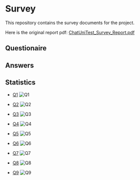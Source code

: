 # Survey

This repository contains the survey documents for the project.

Here is the original report pdf: [ChatUniTest_Survey_Report.pdf](ChatUniTest_Survey_Report.pdf)

## Questionaire

## Answers

## Statistics

- [Q1](q1.pdf!)
![Q1](img/q1.jpg)

- [Q2](q2.pdf)
![Q2](img/q2.jpg)

- [Q3](q3.pdf)
![Q3](img/q3.jpg)

- [Q4](q4.pdf)
![Q4](img/q4.jpg)

- [Q5](q5.pdf)
![Q5](img/q5.jpg)

- [Q6](q6.pdf)
![Q6](img/q6.jpg)

- [Q7](q7.pdf)
![Q7](img/q7.jpg)

- [Q8](q8.pdf)
![Q8](img/q8.jpg)

- [Q9](q9.pdf)
![Q9](img/q9.jpg)